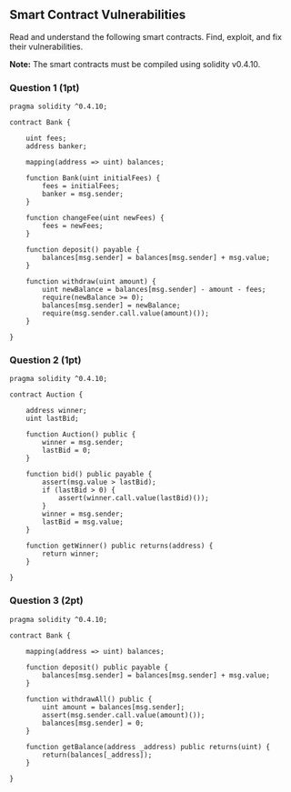 ## Smart Contract Vulnerabilities

Read and understand the following smart contracts. Find, exploit, and fix
their vulnerabilities.

**Note:** The smart contracts must be compiled using solidity v0.4.10.


### Question 1 (1pt)
```
pragma solidity ^0.4.10;

contract Bank {

    uint fees;
    address banker;

    mapping(address => uint) balances;

    function Bank(uint initialFees) {
        fees = initialFees;
        banker = msg.sender;
    }

    function changeFee(uint newFees) {
        fees = newFees;
    }

    function deposit() payable {
        balances[msg.sender] = balances[msg.sender] + msg.value;
    }

    function withdraw(uint amount) {
        uint newBalance = balances[msg.sender] - amount - fees;
        require(newBalance >= 0);
        balances[msg.sender] = newBalance;
        require(msg.sender.call.value(amount)());
    }

}
```


### Question 2 (1pt)
```
pragma solidity ^0.4.10;

contract Auction {
    
    address winner;
    uint lastBid;
    
    function Auction() public {
        winner = msg.sender;
        lastBid = 0;
    }

    function bid() public payable {
        assert(msg.value > lastBid);
        if (lastBid > 0) {
            assert(winner.call.value(lastBid)());
        }
        winner = msg.sender;
        lastBid = msg.value;
    }
    
    function getWinner() public returns(address) {
        return winner;
    }
    
}
```


### Question 3 (2pt)
```
pragma solidity ^0.4.10;

contract Bank {

    mapping(address => uint) balances;

    function deposit() public payable {
        balances[msg.sender] = balances[msg.sender] + msg.value;
    }

    function withdrawAll() public {
        uint amount = balances[msg.sender];
        assert(msg.sender.call.value(amount)());
        balances[msg.sender] = 0;
    }
    
    function getBalance(address _address) public returns(uint) {
        return(balances[_address]);
    }

}
```
